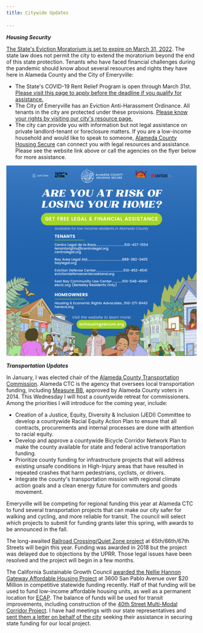 ```yaml
---
title: Citywide Updates

---
```


**_Housing Security_** 

[The State's Eviction Moratorium is set to expire on March 31, 2022](https://www.youtube.com/watch?v=SHIkb0GJkSA). The state law does not permit the city to extend the moratorium beyond the end of this state protection. Tenants who have faced financial challenges during the pandemic should know about several resources and rights they have here in Alameda County and the City of Emeryville:

* The State's COVID-19 Rent Relief Program is open through March 31st. [Please visit this page to apply before the deadline if you qualify for assistance.](https://housing.ca.gov/covid_rr/#:\~:text=To%20request%20additional%20assistance%2C%20call,at%20833%2D430%2D2122.&text=Are%20you%20a%20landlord%2C%20renter,at%20833%2D430%2D2122.)
* The City of Emeryville has an Eviction Anti-Harassment Ordinance. All tenants in the city are protected under these provisions. [Please know your rights by visiting our city's resource page.](https://www.ci.emeryville.ca.us/1127/Eviction-Harassment-Ordinance)
* The city can provide you with information but not legal assistance on private landlord-tenant or foreclosure matters. If you are a low-income household and would like to speak to someone, [Alameda County Housing Secure](https://www.ac-housingsecure.org/?locale=en) can connect you with legal resources and assistance. Please see the website link above or call the agencies on the flyer below for more assistance.

![](/img/social-media-ac-anti-displacement-post-2.png)

**_Transportation Updates_**

In January, I was elected chair of the [Alameda County Transportation Commission](https://www.alamedactc.org/). Alameda CTC is the agency that oversees local transportation funding, including [Measure BB](https://www.alamedactc.org/funding/fund-sources/measure-bb/), approved by Alameda County voters in 2014. This Wednesday I will host a countywide retreat for commissioners. Among the priorities I will introduce for the coming year, include:

* Creation of a Justice, Equity, Diversity & Inclusion (JEDI) Committee to develop a countywide Racial Equity Action Plan to ensure that all contracts, procurements and internal processes are done with attention to racial equity.
* Develop and approve a countywide Bicycle Corridor Network Plan to make the county available for state and federal active transportation funding.
* Prioritize county funding for infrastructure projects that will address existing unsafe conditions in High-Injury areas that have resulted in repeated crashes that harm pedestrians, cyclists, or drivers.
* Integrate the county's transportation mission with regional climate action goals and a clean energy future for commuters and goods movement.

Emeryville will be competing for regional funding this year at Alameda CTC to fund several transportation projects that can make our city safer for walking and cycling, and more reliable for transit. The council will select which projects to submit for funding grants later this spring, with awards to be announced in the fall.

The long-awaited [Railroad Crossing/Quiet Zone project](https://www.ci.emeryville.ca.us/DocumentCenter/View/8249/Feasibility-Study-Presentation?bidId=) at 65th/66th/67th Streets will begin this year. Funding was awarded in 2018 but the project was delayed due to objections by the UPRR. Those legal issues have been resolved and the project will begin in a few months.

The California Sustainable Growth Council [awarded the Nellie Hannon Gateway Affordable Housing Project](https://sgc.ca.gov/meetings/council/2022/docs/20220126-Item6_AHSC_Staff_Report.pdf) at 3600 San Pablo Avenue over $20 Million in competitive statewide funding recently. Half of that funding will be used to fund low-income affordable housing units, as well as a permanent location for [ECAP](https://www.ecapprogram.com/). The balance of funds will be used for transit improvements, including construction of the [40th Street Multi-Modal Corridor Project](https://www.ci.emeryville.ca.us/1202/40th-and-San-Pablo-Bus-Hub-Concept-Desig). I have had meetings with our state representatives and [sent them a letter on behalf of the city](file:///Users/jbauters/Desktop/Personal%20Docs/Emeryville%20Items/Letters/2022.01.28%20-%2040th%20Street%20Multimodal%20Project%20Budget%20Letter.pdf) seeking their assistance in securing state funding for our local project.